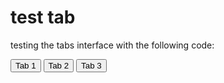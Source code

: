 # test tab


testing the tabs interface with the following code:


<div>
  <button class="tablink" onclick="openTab(event, 'Tab1')">Tab 1</button>
  <button class="tablink" onclick="openTab(event, 'Tab2')">Tab 2</button>
  <button class="tablink" onclick="openTab(event, 'Tab3')">Tab 3</button>
</div>

<div id="Tab1" class="tabcontent" style="display:none">
  <h3>Tab 1</h3>
  <table>
    <tr>
      <th>Header 1</th>
      <th>Header 2</th>
    </tr>
    <tr>
      <td>Data 1</td>
      <td>Data 2</td>
    </tr>
  </table>
</div>

<div id="Tab2" class="tabcontent" style="display:none">
  <h3>Tab 2</h3>
  <table>
    <tr>
      <th>Header 3</th>
      <th>Header 4</th>
    </tr>
    <tr>
      <td>Data 3</td>
      <td>Data 4</td>
    </tr>
  </table>
</div>

<div id="Tab3" class="tabcontent" style="display:none">
  <h3>Tab 3</h3>
  <table>
    <tr>
      <th>Header 5</th>
      <th>Header 6</th>
    </tr>
    <tr>
      <td>Data 5</td>
      <td>Data 6</td>
    </tr>
  </table>
</div>

<script>
function openTab(evt, tabName) {
  var i, tabcontent, tablinks;
  tabcontent = document.getElementsByClassName("tabcontent");
  for (i = 0; i < tabcontent.length; i++) {
    tabcontent[i].style.display = "none";  
  }
  tablinks = document.getElementsByClassName("tablink");
  for (i = 0; i < tablinks.length; i++) {
    tablinks[i].className = tablinks[i].className.replace(" active", "");
  }
  document.getElementById(tabName).style.display = "block";  
  evt.currentTarget.className += " active";
}
</script>
